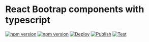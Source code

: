 # React Bootrap components with typescript

[![npm version](https://badge.fury.io/js/%40nexys%2Freact-bootstrap.svg)](https://www.npmjs.com/package/@nexys/react-bootstrap)
[![npm version](https://img.shields.io/npm/v/@nexys/react-bootstrap.svg)](https://www.npmjs.com/package/@nexys/react-bootstrap)
[![Deploy](https://github.com/nexys-system/react-bootstrap-components/actions/workflows/deploy.yml/badge.svg)](https://github.com/nexys-system/react-bootstrap-components/actions/workflows/deploy.yml)
[![Publish](https://github.com/nexys-system/react-bootstrap-components/actions/workflows/publish.yml/badge.svg)](https://github.com/nexys-system/react-bootstrap-components/actions/workflows/publish.yml)
[![Test](https://github.com/nexys-system/react-bootstrap-components/actions/workflows/test.yml/badge.svg)](https://github.com/nexys-system/react-bootstrap-components/actions/workflows/test.yml)
